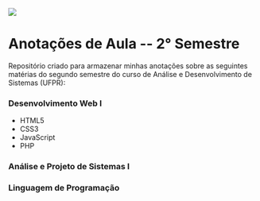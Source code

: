 
![](https://i.imgur.com/r3TagdT.png)


# Anotações de Aula -- 2° Semestre

Repositório criado para armazenar minhas anotações sobre as seguintes matérias do segundo semestre do curso de Análise e Desenvolvimento de Sistemas (UFPR):
### Desenvolvimento Web I
* HTML5
* CSS3
* JavaScript
* PHP

### Análise e Projeto de Sistemas I

### Linguagem de Programação

